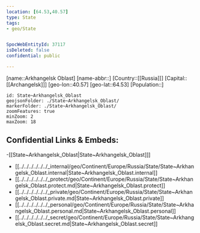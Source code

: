```yaml
---
location: [64.53,40.57]
type: State
tags:
- geo/State


SpocWebEntityId: 37117
isDeleted: false
confidential: public

---
```

[name::Arkhangelsk Oblast]
[name-abbr::]
[Country::[[Russia]]]
[Capital::[[Archangelsk]]]
[geo-lon::40.57]
[geo-lat::64.53]
[Population::]



```leaflet
id: State~Arkhangelsk_Oblast
geojsonFolder: ./State~Arkhangelsk_Oblast/
markerFolder: ./State~Arkhangelsk_Oblast/
zoomFeatures: true 
minZoom: 2 
maxZoom: 18
```


## Confidential Links & Embeds: 
-[[State~Arkhangelsk_Oblast|State~Arkhangelsk_Oblast]]] 
- [[../../../../../../_internal/geo/Continent/Europe/Russia/State/State~Arkhangelsk_Oblast.internal|State~Arkhangelsk_Oblast.internal]] 
- [[../../../../../../_protect/geo/Continent/Europe/Russia/State/State~Arkhangelsk_Oblast.protect.md|State~Arkhangelsk_Oblast.protect]] 
- [[../../../../../../_private/geo/Continent/Europe/Russia/State/State~Arkhangelsk_Oblast.private.md|State~Arkhangelsk_Oblast.private]] 
- [[../../../../../../_personal/geo/Continent/Europe/Russia/State/State~Arkhangelsk_Oblast.personal.md|State~Arkhangelsk_Oblast.personal]] 
- [[../../../../../../_secret/geo/Continent/Europe/Russia/State/State~Arkhangelsk_Oblast.secret.md|State~Arkhangelsk_Oblast.secret]] 
